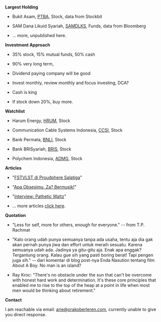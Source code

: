**Largest Holding**

- Bukit Asam, [PTBA](https://stockbit.com/#/symbol/PTBA), Stock, data from Stockbit

- SAM Dana Likuid Syariah, [SAMDLKS](https://www.bloomberg.com/quote/SAMDLKS:IJ), Funds, data from Bloomberg

- ... more, unpublished here.

**Investment Approach**

- 35% stock, 15% mutual funds, 50% cash

- 90% very long term,

- Dividend paying company will be good

- Invest monthly, review monthly and focus investing, DCA?

- Cash is king

- If stock down 20%, buy more.

**Watchlist**

- Harum Energy, [HRUM](https://stockbit.com/#/symbol/HRUM), Stock

- Communication Cable Systems Indonesia, [CCSI](https://stockbit.com/#/symbol/CCSI), Stock

- Bank Permata, [BNLI](https://stockbit.com/#/symbol/BNLI), Stock

- Bank BRISyariah, [BRIS](https://stockbit.com/#/symbol/BRIS), Stock

- Polychem Indonesia, [ADMG](https://stockbit.com/#/symbol/ADMG), Stock

**Articles**

- "[FSTVLST di Proudphere Salatiga](https://arsarsars.github.io/post/fstvlst-di-proudphere-salatiga)"

- "[Apa Obsesimu, Za? Bermusik!](https://arsarsars.github.io/post/apa-obsesimu-za-bermusik)"

- "[Interview: Pathetic Waltz](https://arsarsars.github.io/post/interview-pathetic-waltz)"

- ... more articles [click here](https://arsarsars.github.io/read).

**Quotation**

- "Less for self, more for others, enough for everyone." -- from T.P. Rachmat

- "Kalo orang udah punya semuanya tanpa ada usaha, tentu aja dia gak akan pernah punya jiwa dan effort untuk meraih sesuatu. Karena semuanya udah ada. Jadinya ya gitu-gitu aja. Enak apa enggak? Tergantung orang. Kalau gue sih yang pasti boring berat! Tapi pengen juga sih." -- dari komentar di blog post-nya Enda Nasution tentang film About A Boy. No man is an island?

- Ray Kroc: "There's no obstacle under the sun that can't be overcome with honest hard work and determination. It's these core principles that enabled me to rise to the top of the heap at a point in life when most men would be thinking about retirement."

**Contact**

I am reachable via email: [arie@orakoberleren.com](mailto:arie@orakoberleren.com), currently unable to give you direct response.




